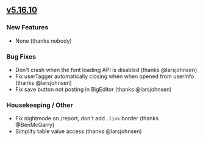 ## [v5.16.10](https://github.com/honestbleeps/Reddit-Enhancement-Suite/releases/v5.16.10)

### New Features

- None (thanks nobody)

### Bug Fixes

- Don't crash when the font loading API is disabled (thanks @larsjohnsen)
- Fix userTagger automatically closing when when opened from userInfo (thanks @larsjohnsen)
- Fix save button not posting in BigEditor (thanks @larsjohnsen)

### Housekeeping / Other

- Fix nightmode on /report, don't add `.link` border (thanks @BenMcGarry)
- Simplify table value access (thanks @larsjohnsen)

